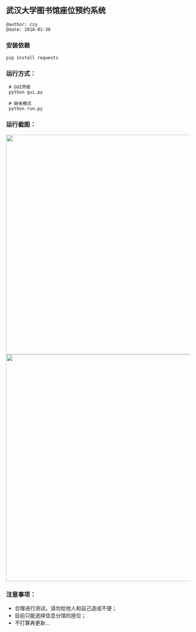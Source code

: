## 武汉大学图书馆座位预约系统

```
@author: czy
@date: 2018-01-30
```

### 安装依赖

```
pip install requests
```

### 运行方式：

```
 # GUI界面
 python gui.py
 
 # 缺省模式
 python run.py
```
 
### 运行截图：

<div style="align: center">
<img src="https://github.com/realczy/ResourceImages/blob/master/res/whu_seat_assistant/whu-lib-seat-4.png?raw=true" width="600"/>
</div>

<div style="align: center">
<img src="https://github.com/realczy/ResourceImages/blob/master/res/whu_seat_assistant/whu-lib-seat-7.png?raw=true" width="620"/>
</div>

### 注意事项：
- 合理进行测试，请勿给他人和自己造成不便；
- 目前只能选择信息分馆的座位；
- 不打算再更新...
